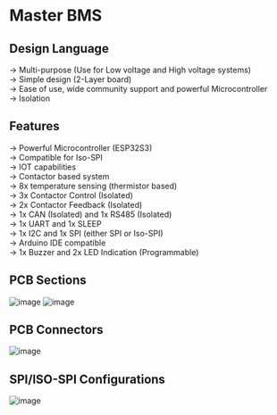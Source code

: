 # Master BMS      
## Design Language   
-> Multi-purpose (Use for Low voltage and High voltage systems)    
-> Simple design (2-Layer board)    
-> Ease of use, wide community support and powerful Microcontroller      
-> Isolation

## Features     
-> Powerful Microcontroller (ESP32S3)     
-> Compatible for Iso-SPI      
-> IOT capabilities      
-> Contactor based system    
-> 8x temperature sensing (thermistor based)     
-> 3x Contactor Control (Isolated)     
-> 2x Contactor Feedback (Isolated)     
-> 1x CAN (Isolated) and 1x RS485 (Isolated)     
-> 1x UART and 1x SLEEP      
-> 1x I2C and 1x SPI (either SPI or Iso-SPI)      
-> Arduino IDE compatible     
-> 1x Buzzer and 2x LED Indication (Programmable)

## PCB Sections
![image](https://github.com/user-attachments/assets/21a42f9e-2cea-4012-9143-f86ebb48a011)
![image](https://github.com/user-attachments/assets/7f9b6e17-52bf-4f39-bfce-76528c046142)

## PCB Connectors
![image](https://github.com/user-attachments/assets/9f681672-3160-4f7b-bed0-1c904ec0bebe)

## SPI/ISO-SPI Configurations
![image](https://github.com/user-attachments/assets/68dd86f3-825a-4708-ad1a-a3b6e49f688d)



